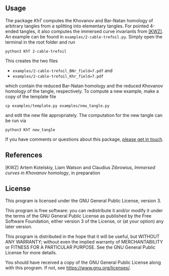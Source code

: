 ## Usage ##

The package _KhT_ computes the Khovanov and Bar-Natan homology of arbitrary tangles from a splitting into elementary tangles. For pointed 4-ended tangles, it also computes the immersed curve invariants from [[KWZ]](https://github.com/spinachstealer/KhT#References). An example can be found in `examples/2-cable-trefoil.py`. Simply open the terminal in the root folder and run

    python3 KhT 2-cable-trefoil

This creates the two files 

* `examples/2-cable-trefoil_BNr_field=7.pdf` and
* `examples/2-cable-trefoil_Khr_field=7.pdf`

which contain the reduced Bar-Natan homology and the reduced Khovanov homology of the tangle, respectively.
To compute a new example, make a copy of the template file

    cp examples/template.py examples/new_tangle.py

and edit the new file appropriately. The computation for the new tangle can be run via

    python3 KhT new_tangle

If you have comments or questions about this package, [please get in touch](https://cbz20.raspberryip.com/). 

## References ##

[KWZ] Artem Kotelskiy, Liam Watson and Claudius Zibrowius, _Immersed curves in Khovanov homology_, in preparation

## License ##

This program is licensed under the GNU General Public License, version 3. 

This program is free software: you can redistribute it and/or modify
it under the terms of the GNU General Public License as published by
the Free Software Foundation, either version 3 of the License, or
(at your option) any later version.

This program is distributed in the hope that it will be useful,
but WITHOUT ANY WARRANTY; without even the implied warranty of
MERCHANTABILITY or FITNESS FOR A PARTICULAR PURPOSE.  See the
GNU General Public License for more details.

You should have received a copy of the GNU General Public License
along with this program.  If not, see <https://www.gnu.org/licenses/>.
